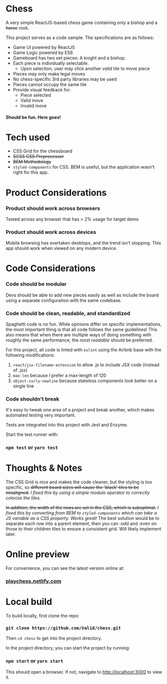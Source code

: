 # Chess
A very simple ReactJS-based chess game containing only a bishop and a ~~horse~~ rook.

This project serves as a code sample. The specifications are as follows:

 * Game UI powered by ReactJS
 * Game Logic powered by ES6
 * Gameboard has two set pieces: A knight and a bishop.
 * Each piece is individually selectable.
   * Upon selection, user may click another _valid_ tile to move piece
 * Pieces may only make legal moves
 * No chess-specific 3rd party libraries may be used
 * Pieces cannot occupy the same tile
 * Provide visual feedback for:
   * Piece selected
   * Valid move
   * Invalid move

#### Should be fun. Here goes!

# Tech used

* CSS Grid for the chessboard
* ~~SCSS CSS Preprocessor~~
* ~~BEM Methodology~~
* `styled-components` for CSS. BEM is useful, but the application wasn't right for this app.

# Product Considerations

### Product should work across browsers
Tested across any browser that has > 2% usage for target demo

### Product should work across devices
Mobile browsing has overtaken desktops, and the trend isn't stopping. This app should work when viewed on any modern device.

# Code Considerations

### Code should be modular
Devs should be able to add new pieces easily as well as include the board using a separate configuration with the same codebase.

### Code should be clean, readable, and standardized
Spaghetti code is no fun. While opinions differ on specific implementations, the most important thing is that all code follows the same guidelines! This also means that when there are multiple ways of doing something with roughly the same performance, the _most readable_ should be preferred.

For this project, all code is linted with `eslint` using the Airbnb base with the following modifications:
1. `react/jsx-filename-extension` to allow .js to include JSX code (instead of .jsx)
2. `max-len` because I prefer a max-length of 120
3. `object-curly-newline` because stateless components look better on a single line

### Code shouldn't break
It's easy to tweak one area of a project and break another, which makes automated testing very important.

Tests are integrated into this project with Jest and Enzyme.

Start the test runner with:

### `npm test` or `yarn test`


# Thoughts & Notes

The CSS Grid is nice and makes the code cleaner, but the styling is too specific, so ~~different board sizes will cause the 'black' tiles to be misaligned.~~ _I fixed this by using a simple modulo operator to correctly colorize the tiles._

~~In addition, the width of the rows are set in the CSS, which is suboptimal.~~ _I fixed this by converting from BEM to `styled-components` which can take a JS variable as a CSS property. Works great!_
The best solution would be to separate each row into a parent element, then you can :odd and :even on those to their children tiles to ensure a consistent grid. Will likely implement later.

# Online preview

For convenience, you can see the latest version online at:

### [playchess.netlify.com](https://playchess.netlify.com/)

# Local build

To build locally, first clone the repo:

### `git clone https://github.com/Valid/chess.git`

Then `cd chess` to get into the project directory.

In the project directory, you can start the project by running:

### `npm start` or `yarn start`

This should open a browser. If not, navigate to [http://localhost:3000](http://localhost:3000) to view it.
